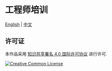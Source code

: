 # 工程师培训
[English](./README.md) | [中文](cn/README.md)



## 许可证

本作品采用 [知识共享署名 4.0 国际许可协议](http://creativecommons.org/licenses/by-nc-sa/4.0/) 进行许可.

[![Creative Common License](https://i.creativecommons.org/l/by-nc-sa/4.0/88x31.png)](http://creativecommons.org/licenses/by-nc-sa/4.0/)
